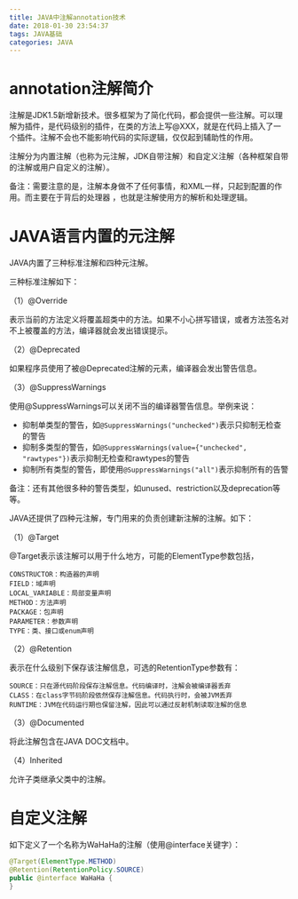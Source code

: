 ```yaml
---
title: JAVA中注解annotation技术
date: 2018-01-30 23:54:37
tags: JAVA基础
categories: JAVA
---
```


# annotation注解简介

注解是JDK1.5新增新技术。很多框架为了简化代码，都会提供一些注解。可以理解为插件，是代码级别的插件，在类的方法上写@XXX，就是在代码上插入了一个插件。注解不会也不能影响代码的实际逻辑，仅仅起到辅助性的作用。

注解分为内置注解（也称为元注解，JDK自带注解）和自定义注解（各种框架自带的注解或用户自定义的注解）。

备注：需要注意的是，注解本身做不了任何事情，和XML一样，只起到配置的作用。而主要在于背后的处理器 ，也就是注解使用方的解析和处理逻辑。

# JAVA语言内置的元注解

JAVA内置了三种标准注解和四种元注解。

三种标准注解如下：

（1）@Override

表示当前的方法定义将覆盖超类中的方法。如果不小心拼写错误，或者方法签名对不上被覆盖的方法，编译器就会发出错误提示。

（2）@Deprecated

如果程序员使用了被@Deprecated注解的元素，编译器会发出警告信息。

（3）@SuppressWarnings

使用@SuppressWarnings可以关闭不当的编译器警告信息。举例来说：

- 抑制单类型的警告，如`@SuppressWarnings("unchecked")`表示只抑制无检查的警告
- 抑制多类型的警告，如`@SuppressWarnings(value={"unchecked", "rawtypes"})`表示抑制无检查和rawtypes的警告
- 抑制所有类型的警告，即使用`@SuppressWarnings("all")`表示抑制所有的告警

备注：还有其他很多种的警告类型，如unused、restriction以及deprecation等等。

JAVA还提供了四种元注解，专门用来的负责创建新注解的注解。如下：

（1）@Target

@Target表示该注解可以用于什么地方，可能的ElementType参数包括，

```
CONSTRUCTOR：构造器的声明
FIELD：域声明
LOCAL_VARIABLE：局部变量声明
METHOD：方法声明
PACKAGE：包声明
PARAMETER：参数声明
TYPE：类、接口或enum声明
```

（2）@Retention

表示在什么级别下保存该注解信息，可选的RetentionType参数有：

```
SOURCE：只在源代码阶段保存注解信息。代码编译时，注解会被编译器丢弃
CLASS：在class字节码阶段依然保存注解信息。代码执行时，会被JVM丢弃
RUNTIME：JVM在代码运行期也保留注解，因此可以通过反射机制读取注解的信息
```

（3）@Documented

将此注解包含在JAVA DOC文档中。

（4）Inherited

允许子类继承父类中的注解。

# 自定义注解

如下定义了一个名称为WaHaHa的注解（使用@interface关键字）：

```java
@Target(ElementType.METHOD)
@Retention(RetentionPolicy.SOURCE)
public @interface WaHaHa {
}
```

